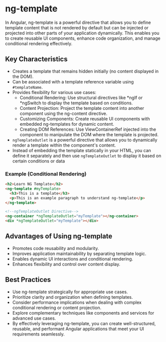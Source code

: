 # ng-template

In Angular, ng-template is a powerful directive that allows you to define template content that is not rendered by default but can be injected or projected into other parts of your application dynamically. This enables you to create reusable UI components, enhance code organization, and manage conditional rendering effectively.

## Key Characteristics

- Creates a template that remains hidden initially (no content displayed in the DOM).
- Can be associated with a template reference variable using `#templateName`.
- Provides flexibility for various use cases:
  - Conditional Rendering: Use structural directives like *ngIf or *ngSwitch to display the template based on conditions.
  - Content Projection: Project the template content into another component using the ng-content directive.
  - Customizing Components: Create reusable UI components with embedded ng-templates for dynamic content.
  - Creating DOM References: Use ViewContainerRef injected into the component to manipulate the DOM where the template is projected.
- `ngTemplateOutlet` is a powerful directive that allows you to dynamically render a template within the component's content.
- Instead of embedding the template statically in your HTML, you can define it separately and then use `ngTemplateOutlet` to display it based on certain conditions or data
  
### Example (Conditional Rendering)

```html
<h2>Learn NG Template</h2>
<ng-template #myTemplate>
  <h3>This is a template</h3>
  <p>This is an example paragraph to understand ng-template</p>
</ng-template>

<!--ngTemplateOutlet Directive-->
<ng-container *ngTemplateOutlet="myTemplate"></ng-container>
<div *ngTemplateOutlet="myTemplate"></div>
```

## Advantages of Using ng-template

- Promotes code reusability and modularity.
- Improves application maintainability by separating template logic.
- Enables dynamic UI interactions and conditional rendering.
- Enhances flexibility and control over content display.

## Best Practices

- Use ng-template strategically for appropriate use cases.
- Prioritize clarity and organization when defining templates.
- Consider performance implications when dealing with complex conditional rendering or content projection.
- Explore complementary techniques like components and services for advanced use cases.
- By effectively leveraging ng-template, you can create well-structured, reusable, and performant Angular applications that meet your UI requirements seamlessly.
